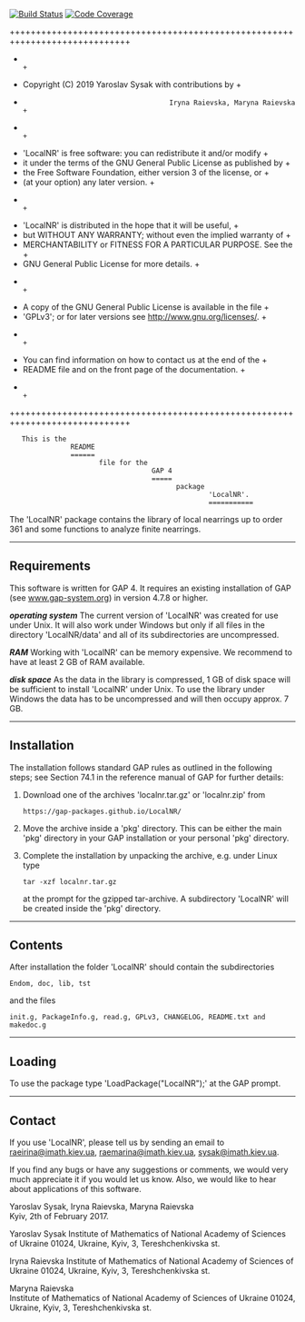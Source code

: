 [![Build Status](https://travis-ci.org/gap-packages/LocalNR.svg?branch=master)](https://travis-ci.org/gap-packages/LocalNR)
[![Code Coverage](https://codecov.io/github/gap-packages/LocalNR/coverage.svg?branch=master&token=)](https://codecov.io/gh/gap-packages/LocalNR)

+++++++++++++++++++++++++++++++++++++++++++++++++++++++++++++++++++++++++++++
+                                                                           +
+   Copyright (C) 2019               Yaroslav Sysak with contributions by   +
+                                         Iryna Raievska, Maryna Raievska   +
+                                                                           +
+   'LocalNR' is free software: you can redistribute it and/or modify       +
+   it under the terms of the GNU General Public License as published by    +
+   the Free Software Foundation, either version 3 of the license, or       +
+   (at your option) any later version.                                     +
+                                                                           +
+   'LocalNR' is distributed in the hope that it will be useful,            +
+   but WITHOUT ANY WARRANTY; without even the implied warranty of          +
+   MERCHANTABILITY or FITNESS FOR A PARTICULAR PURPOSE.  See the           +
+   GNU General Public License for more details.                            +
+                                                                           +
+   A copy of the GNU General Public License is available in the file       +
+   'GPLv3'; or for later versions see <http://www.gnu.org/licenses/>.      +
+                                                                           +
+   You can find information on how to contact us at the end of the         +
+   README file and on the front page of the documentation.                 +
+                                                                           +
+++++++++++++++++++++++++++++++++++++++++++++++++++++++++++++++++++++++++++++

       This is the 
                   README
                   ======
                          file for the
                                       GAP 4
                                       =====
                                             package
                                                     'LocalNR'.
                                                     ===========

The 'LocalNR' package contains the library of local nearrings up to order 361 
and some functions to analyze finite nearrings.


--------------
 Requirements
--------------

This software is written for GAP 4. It requires an existing installation of
GAP (see www.gap-system.org) in version 4.7.8 or higher.

***operating system***
The current version of 'LocalNR' was created for use under Unix. It will
also work under Windows but only if all files in the directory
'LocalNR/data' and all of its subdirectories are uncompressed.

***RAM***
Working with 'LocalNR' can be memory expensive. We recommend to have at
least 2 GB of RAM available. 

***disk space***
As the data in the library is compressed, 1 GB of disk space will be 
sufficient to install 'LocalNR' under Unix. To use the library under
Windows the data has to be uncompressed and will then occupy approx. 7 GB.

--------------
 Installation
--------------

The installation follows standard GAP rules as outlined in the following
steps; see Section 74.1 in the reference manual of GAP for further details:

1) Download one of the archives 'localnr.tar.gz' or 'localnr.zip' from

       https://gap-packages.github.io/LocalNR/

2) Move the archive inside a 'pkg' directory. This can be either the main
   'pkg' directory in your GAP installation or your personal 'pkg' directory.

3) Complete the installation by unpacking the archive, e.g. under Linux type 

       tar -xzf localnr.tar.gz

   at the prompt for the gzipped tar-archive. A subdirectory 'LocalNR'
   will be created inside the 'pkg' directory.

----------
 Contents
----------

After installation the folder 'LocalNR' should contain the subdirectories

    Endom, doc, lib, tst

and the files

    init.g, PackageInfo.g, read.g, GPLv3, CHANGELOG, README.txt and makedoc.g

---------
 Loading
---------

To use the package type 'LoadPackage("LocalNR");' at the GAP prompt.


---------
 Contact
---------

If you use 'LocalNR', please tell us by sending an email to
<raeirina@imath.kiev.ua>, <raemarina@imath.kiev.ua>, <sysak@imath.kiev.ua>.

If you find any bugs or have any suggestions or comments, we would
very much appreciate it if you would let us know. Also, we would like
to hear about applications of this software.

Yaroslav Sysak, Iryna Raievska, Maryna Raievska   
Kyiv, 2th of February 2017.

Yaroslav Sysak 
  Institute of Mathematics 
  of National Academy of Sciences of Ukraine
  01024, Ukraine, Kyiv, 
  3, Tereshchenkivska st.

Iryna Raievska 
  Institute of Mathematics 
  of National Academy of Sciences of Ukraine
  01024, Ukraine, Kyiv, 
  3, Tereshchenkivska st.

Maryna Raievska  
  Institute of Mathematics 
  of National Academy of Sciences of Ukraine
  01024, Ukraine, Kyiv, 
  3, Tereshchenkivska st.


